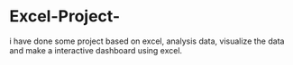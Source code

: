 # Excel-Project-
i have done some project based on excel, analysis data, visualize the data and make a interactive dashboard using excel.
